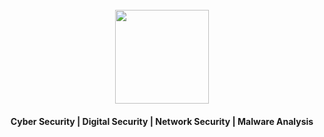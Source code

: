<br clear="both">

<div align="center">
  <img height="150" src="https://i.giphy.com/media/v1.Y2lkPTc5MGI3NjExb3QzN3BraHNoY3R5NnN3aHF1MWN4Z2o3ajR6cWZtcjhlcGVya3AyNCZlcD12MV9pbnRlcm5hbF9naWZfYnlfaWQmY3Q9Zw/fc421YtZqhJMcKxJ6s/giphy.gif" />
</div>

<h4 align="center">Cyber Security | Digital Security | Network Security | Malware Analysis</h4>
